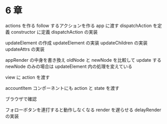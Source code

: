 # 6 章

actions を作る
follow するアクションを作る
app に渡す
dispatchAction を定義 constructor に定義
dispatchAction の実装

updateElement の作成
updateElement の実装
updateChildren の実装
updateAttrs の実装

appRender の中身を書き換え
oldNode と newNode を比較して update する
newNode のみの場合は updateElement 内の処理を変えている

view に action を渡す

accountItem コンポーネントにも action と state を渡す

ブラウザで確認

フォローボタンを連打すると動作しなくなる
render を遅らせる
delayRender の実装
